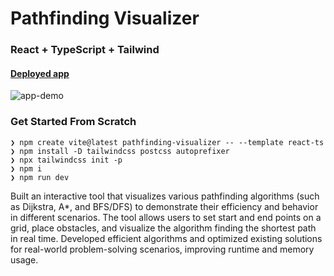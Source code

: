 # Pathfinding Visualizer

### React + TypeScript + Tailwind

#### [Deployed app](https://pathfinding-visualizer-nu.vercel.app/)

![app-demo](./src/assets/pathfinding-visualizer.gif)

### Get Started From Scratch

```
❯ npm create vite@latest pathfinding-visualizer -- --template react-ts
❯ npm install -D tailwindcss postcss autoprefixer
❯ npx tailwindcss init -p
❯ npm i
❯ npm run dev
```

Built an interactive tool that visualizes various pathfinding algorithms (such as Dijkstra, A*, and BFS/DFS) to demonstrate their efficiency and behavior in different scenarios. The tool allows users to set start and end points on a grid, place obstacles, and visualize the algorithm finding the shortest path in real time. Developed efficient algorithms and optimized existing solutions for real-world problem-solving scenarios, improving runtime and memory usage.
